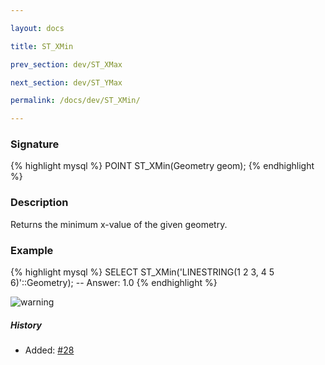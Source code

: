 ```yaml
---

layout: docs

title: ST_XMin

prev_section: dev/ST_XMax

next_section: dev/ST_YMax

permalink: /docs/dev/ST_XMin/

---
```


### Signature

{% highlight mysql %}
POINT ST_XMin(Geometry geom);
{% endhighlight %}

### Description

Returns the minimum x-value of the given geometry.

### Example

{% highlight mysql %}
SELECT ST_XMin('LINESTRING(1 2 3, 4 5 6)'::Geometry);
-- Answer:    1.0
{% endhighlight %}

![warning](../images/illustations/properties/ST_XMin.png)

##### History

* Added: [#28](https://github.com/irstv/H2GIS/pull/28)

